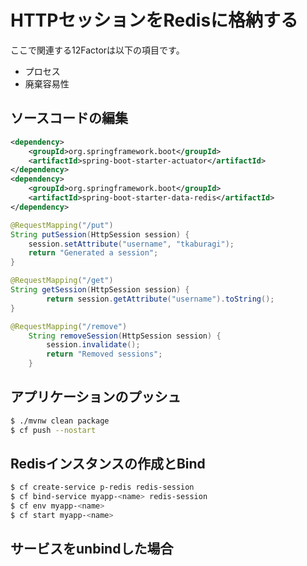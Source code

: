# HTTPセッションをRedisに格納する
ここで関連する12Factorは以下の項目です。
* プロセス
* 廃棄容易性

## ソースコードの編集
```xml
<dependency>
	<groupId>org.springframework.boot</groupId>
	<artifactId>spring-boot-starter-actuator</artifactId>
</dependency>
<dependency>
	<groupId>org.springframework.boot</groupId>
	<artifactId>spring-boot-starter-data-redis</artifactId>
</dependency>
```
```java
@RequestMapping("/put")
String putSession(HttpSession session) {
	session.setAttribute("username", "tkaburagi");
	return "Generated a session";
}

@RequestMapping("/get")
String getSession(HttpSession session) {
		return session.getAttribute("username").toString();
}

@RequestMapping("/remove")
	String removeSession(HttpSession session) {
		session.invalidate();
		return "Removed sessions";
	}
```

## アプリケーションのプッシュ

```bash
$ ./mvnw clean package
$ cf push --nostart
```

## Redisインスタンスの作成とBind
```bash
$ cf create-service p-redis redis-session
$ cf bind-service myapp-<name> redis-session
$ cf env myapp-<name>
$ cf start myapp-<name>
```

## サービスをunbindした場合
